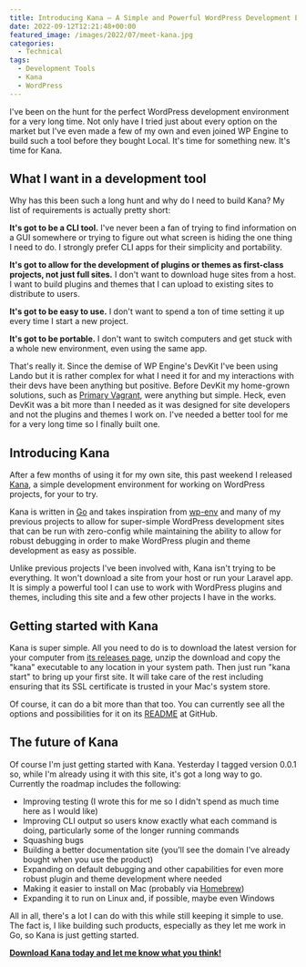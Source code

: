 ```yaml
---
title: Introducing Kana – A Simple and Powerful WordPress Development Environment
date: 2022-09-12T12:21:48+00:00
featured_image: /images/2022/07/meet-kana.jpg
categories:
  - Technical
tags:
  - Development Tools
  - Kana
  - WordPress
---
```


I've been on the hunt for the perfect WordPress development environment for a very long time. Not only have I tried just about every option on the market but I've even made a few of my own and even joined WP Engine to build such a tool before they bought Local. It's time for something new. It's time for Kana.

## What I want in a development tool

Why has this been such a long hunt and why do I need to build Kana? My list of requirements is actually pretty short:

**It's got to be a CLI tool.** I've never been a fan of trying to find information on a GUI somewhere or trying to figure out what screen is hiding the one thing I need to do. I strongly prefer CLI apps for their simplicity and portability.

**It's got to allow for the development of plugins or themes as first-class projects, not just full sites.** I don't want to download huge sites from a host. I want to build plugins and themes that I can upload to existing sites to distribute to users.

**It's got to be easy to use.** I don't want to spend a ton of time setting it up every time I start a new project.

**It's got to be portable.** I don't want to switch computers and get stuck with a whole new environment, even using the same app.

That's really it. Since the demise of WP Engine's DevKit I've been using Lando but it is rather complex for what I need it for and my interactions with their devs have been anything but positive. Before DevKit my home-grown solutions, such as [Primary Vagrant][1], were anything but simple. Heck, even DevKit was a bit more than I needed as it was designed for site developers and not the plugins and themes I work on. I've needed a better tool for me for a very long time so I finally built one.

## Introducing Kana

After a few months of using it for my own site, this past weekend I released [Kana][2], a simple development environment for working on WordPress projects, for your to try.

Kana is written in [Go][3] and takes inspiration from [wp-env][4] and many of my previous projects to allow for super-simple WordPress development sites that can be run with zero-config while maintaining the ability to allow for robust debugging in order to make WordPress plugin and theme development as easy as possible.

Unlike previous projects I've been involved with, Kana isn't trying to be everything. It won't download a site from your host or run your Laravel app. It is simply a powerful tool I can use to work with WordPress plugins and themes, including this site and a few other projects I have in the works.

## Getting started with Kana

Kana is super simple. All you need to do is to download the latest version for your computer from [its releases page][5], unzip the download and copy the "kana" executable to any location in your system path. Then just run "kana start" to bring up your first site. It will take care of the rest including ensuring that its SSL certificate is trusted in your Mac's system store.

Of course, it can do a bit more than that too. You can currently see all the options and possibilities for it on its [README][6] at GitHub.

## The future of Kana

Of course I'm just getting started with Kana. Yesterday I tagged version 0.0.1 so, while I'm already using it with this site, it's got a long way to go. Currently the roadmap includes the following:

* Improving testing (I wrote this for me so I didn't spend as much time here as I would like)
* Improving CLI output so users know exactly what each command is doing, particularly some of the longer running commands
* Squashing bugs
* Building a better documentation site (you'll see the domain I've already bought when you use the product)
* Expanding on default debugging and other capabilities for even more robust plugin and theme development where needed
*  Making it easier to install on Mac (probably via [Homebrew](https://brew.sh))
* Expanding it to run on Linux and, if possible, maybe even Windows

All in all, there's a lot I can do with this while still keeping it simple to use. The fact is, I like building such products, especially as they let me work in Go, so Kana is just getting started.

[**Download Kana today and let me know what you think!**][2]

 [1]: https://github.com/ChrisWiegman/Primary-Vagrant
 [2]: https://github.com/ChrisWiegman/kana/
 [3]: https://go.dev
 [4]: https://developer.wordpress.org/block-editor/reference-guides/packages/packages-env/
 [5]: https://github.com/ChrisWiegman/kana/releases
 [6]: https://github.com/ChrisWiegman/kana#readme